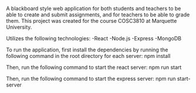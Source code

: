 A blackboard style web application for both students and teachers to be able to create and submit assignments, and for teachers to be able to grade them. This project was created for the course COSC3810 at Marquette University.

Utilizes the following technologies:
 -React
 -Node.js
 -Express
 -MongoDB

To run the application, first install the dependencies by running the following command in the root directory for each server:
npm install

Then, run the following command to start the react server:
npm run start

Then, run the following command to start the express server:
npm run start-server
